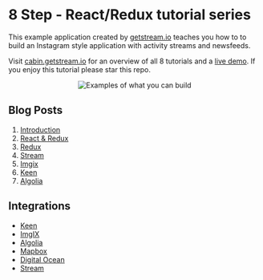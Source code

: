 # 8 Step - React/Redux tutorial series

This example application created by [getstream.io](https://getstream.io/?ref=github_stream_react_example) teaches you how to to build an Instagram style application with activity streams and newsfeeds. 

Visit [cabin.getstream.io](http://cabin.getstream.io/) for an overview of all 8 tutorials and a [live demo](http://cabin.getstream.io/demo). If you enjoy this tutorial please star this repo.

<p align="center">
  <img src="https://stream-cabin.s3.amazonaws.com/defaults/Cabin_Github@2x.png" alt="Examples of what you can build" title="What you can build"/>
</p>

## Blog Posts

1. [Introduction](http://blog.getstream.io/cabin-react-redux-example-app-introduction/)
2. [React & Redux](http://blog.getstream.io/cabin-react-redux-example-app-react/)
3. [Redux](http://blog.getstream.io/cabin-react-redux-example-app-redux/)
4. [Stream](http://blog.getstream.io/cabin-react-redux-example-app-stream/)
5. [Imgix](http://blog.getstream.io/cabin-react-redux-example-app-imgix/)
6. [Keen](http://blog.getstream.io/cabin-react-redux-example-app-keen/)
7. [Algolia](http://blog.getstream.io/cabin-react-redux-example-app-algolia/)


## Integrations

* [Keen](https://keen.io/)
* [ImgIX](http://imgix.com/)
* [Algolia](https://www.algolia.com/)
* [Mapbox](https://www.mapbox.com/)
* [Digital Ocean](https://www.digitalocean.com/)
* [Stream](https://getstream.io)
